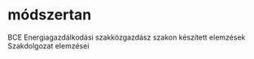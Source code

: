 # módszertan
BCE Energiagazdálkodási szakközgazdász szakon készített elemzések
Szakdolgozat elemzései
